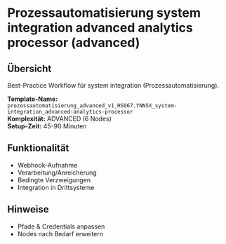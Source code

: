 # Prozessautomatisierung system integration advanced analytics processor (advanced)

## Übersicht

Best-Practice Workflow für system integration (Prozessautomatisierung).

**Template-Name:** `prozessautomatisierung_advanced_v1_HS067.YNNSX_system-integration_advanced-analytics-processor`  
**Komplexität:** ADVANCED (6 Nodes)  
**Setup-Zeit:** 45-90 Minuten

## Funktionalität
- Webhook-Aufnahme
- Verarbeitung/Anreicherung
- Bedingte Verzweigungen
- Integration in Drittsysteme

## Hinweise
- Pfade & Credentials anpassen
- Nodes nach Bedarf erweitern
